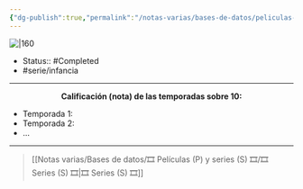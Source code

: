 ```yaml
---
{"dg-publish":true,"permalink":"/notas-varias/bases-de-datos/peliculas-p-y-series-s/s-dino-rey/"}
---
```



![|160](https://m.media-amazon.com/images/M/MV5BNmIwNzVkOTMtMTVkOC00ZGNkLWJhMTUtZGJiM2MyMDYyMDA5XkEyXkFqcGdeQXVyOTA1ODU0Mzc@._V1_SX300.jpg)

- Status::  #Completed 
- #serie/infancia 

---

**<center>Calificación (nota) de las temporadas sobre 10:</center>**

- Temporada 1: 
- Temporada 2: 
- ...

---

> [[Notas varias/Bases de datos/🎞️ Películas (P) y series (S) 🎞️/🎞️ Series (S) 🎞️\|🎞️ Series (S) 🎞️]]